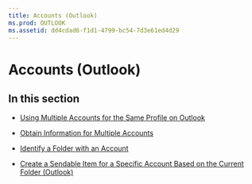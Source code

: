```yaml
---
title: Accounts (Outlook)
ms.prod: OUTLOOK
ms.assetid: dd4cdad6-f1d1-4799-bc54-7d3e61ed4d29
---
```



# Accounts (Outlook)

## In this section


-  [Using Multiple Accounts for the Same Profile on Outlook](using-multiple-accounts-for-the-same-profile-on-outlook.md)
    
-  [Obtain Information for Multiple Accounts](obtain-information-for-multiple-accounts.md)
    
-  [Identify a Folder with an Account](identify-a-folder-with-an-account.md)
    
-  [Create a Sendable Item for a Specific Account Based on the Current Folder (Outlook)](create-a-sendable-item-for-a-specific-account-based-on-the-current-folder-outlook.md)
    

